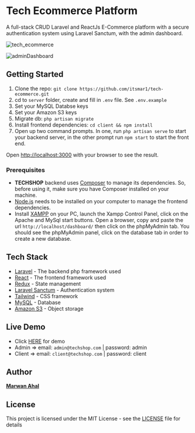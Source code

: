 # Tech Ecommerce Platform

A full-stack CRUD Laravel and ReactJs E-Commerce platform with a secure authentication system using Laravel Sanctum, with the admin dashboard.

![tech_ecommerce](https://user-images.githubusercontent.com/58397095/167276083-2b5504d1-3c2a-426c-a2c9-459573e10606.png)

![adminDashboard](https://user-images.githubusercontent.com/58397095/167276092-3fc8f602-aa80-4d31-977f-956e5bb0bf0c.PNG)


## Getting Started

1. Clone the repo: `git clone https://github.com/itsmar1/tech-ecommerce.git`
2. cd to `server` folder, create and fill in `.env` file. See `.env.example`
3. Set your MySQL Databse keys
4. Set your Amazon S3 keys
3. Migrate db: `php artisan migrate`
5. Install frontend dependencies: `cd client && npm install`
6. Open up two command prompts. In one, run `php artisan serve` to start your backend server, in the other prompt run `npm start` to start the front end.

Open [http://localhost:3000](http://localhost:3000) with your browser to see the result.


### Prerequisites

* **TECHSHOP** backend uses [Composer](https://getcomposer.org) to manage its dependencies. So, before using it, make sure you have Composer installed on your machine.
* [Node.js](https://nodejs.org) needs to be installed on your computer to manage the frontend dependencies.
* Install [XAMPP](https://www.apachefriends.org/index.html) on your PC, launch the Xampp Control Panel, click on the Apache and MySql start buttons. Open a browser, copy and paste the url `http://localhost/dashboard/` then click on the phpMyAdmin tab. You should see the phpMyAdmin panel, click on the database tab in order to create a new database.


## Tech Stack

* [Laravel](https://laravel.com/docs/8.x/) - The backend php framework used
* [React](https://reactjs.org/) - The frontend framework used
* [Redux](https://react-redux.js.org/) - State management
* [Laravel Sanctum](https://laravel.com/docs/8.x/sanctum) - Authentication system
* [Tailwind](https://tailwindcss.com/) - CSS framework
* [MySQL](https://www.mysql.com/) - Database
* [Amazon S3](https://aws.amazon.com/s3/) - Object storage


## Live Demo
* Click [HERE](https://techshopecom.herokuapp.com) for demo
* Admin => email: `admin@techshop.com` | password: admin
* Client => email: `client@techshop.com` | password: client


## Author

[**Marwan Ahal**](https://www.soymarwan.com/)


## License

This project is licensed under the MIT License - see the [LICENSE](LICENSE) file for details

